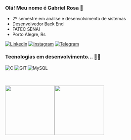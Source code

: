 ### Olá! Meu nome é Gabriel Rosa 🫡
- 2º semestre em análise e desenvolvimento de sistemas
- Desenvolvedor Back End
- FATEC SENAI 
- Porto Alegre, Rs<br/>

[![Linkedin](https://img.shields.io/badge/LinkedIn-0077B5?style=for-the-badge&logo=linkedin&logoColor=white)](https://www.linkedin.com/in/gabriel-rosa-b8463526b/) [![Instagram](https://img.shields.io/badge/Instagram-E4405F?style=for-the-badge&logo=instagram&logoColor=white)](https://instagram.com/_gabriels06?igshid=MzNINGNkZWQ4Mg==) [![Telegram](https://img.shields.io/badge/Telegram-2CA5E0?style=for-the-badge&logo=telegram&logoColor=white)](t.me/GSR_1999)

### Tecnologias em desenvolvimento... 👨‍💻
<div style="display: inline_block">
<img align="center" alt="C" src="https://img.shields.io/badge/C-00599C?style=for-the-badge&logo=c&logoColor=white"/> <img align="center" alt="GIT" src="https://img.shields.io/badge/GIT-E44C30?style=for-the-badge&logo=git&logoColor=white"/> <img align="center" alt="MySQL" src="https://img.shields.io/badge/MySQL-005C84?style=for-the-badge&logo=mysql&logoColor=white"/>
</div><br/><br/>


<img height="160em" src="https://github-readme-stats.vercel.app/api?username=steigerosa&show_icons=true&theme=radical"/><img height="160em" src="https://github-readme-stats.vercel.app/api/top-langs/?username=steigerosa&layout=compact&theme=radical"/>



